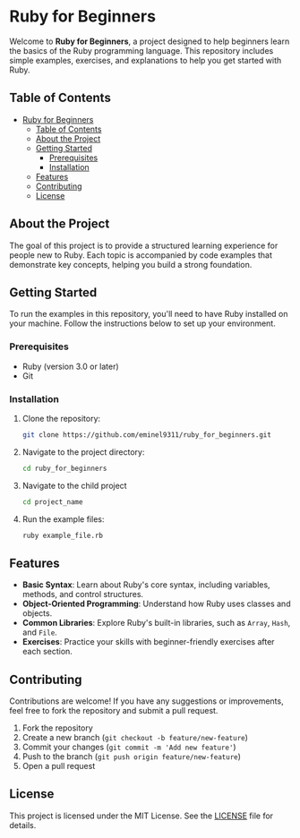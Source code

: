 # Ruby for Beginners

Welcome to **Ruby for Beginners**, a project designed to help beginners learn the basics of the Ruby programming language. This repository includes simple examples, exercises, and explanations to help you get started with Ruby.

## Table of Contents
- [Ruby for Beginners](#ruby-for-beginners)
  - [Table of Contents](#table-of-contents)
  - [About the Project](#about-the-project)
  - [Getting Started](#getting-started)
    - [Prerequisites](#prerequisites)
    - [Installation](#installation)
  - [Features](#features)
  - [Contributing](#contributing)
  - [License](#license)

## About the Project
The goal of this project is to provide a structured learning experience for people new to Ruby. Each topic is accompanied by code examples that demonstrate key concepts, helping you build a strong foundation.

## Getting Started
To run the examples in this repository, you'll need to have Ruby installed on your machine. Follow the instructions below to set up your environment.

### Prerequisites
- Ruby (version 3.0 or later)
- Git

### Installation
1. Clone the repository:
   ```bash
   git clone https://github.com/eminel9311/ruby_for_beginners.git
   ```
2. Navigate to the project directory:
   ```bash
   cd ruby_for_beginners
   ```
3. Navigate to the child project 
    ```bash
   cd project_name
   ```
4. Run the example files:
   ```bash
   ruby example_file.rb
   ```

## Features
- **Basic Syntax**: Learn about Ruby's core syntax, including variables, methods, and control structures.
- **Object-Oriented Programming**: Understand how Ruby uses classes and objects.
- **Common Libraries**: Explore Ruby's built-in libraries, such as `Array`, `Hash`, and `File`.
- **Exercises**: Practice your skills with beginner-friendly exercises after each section.

## Contributing
Contributions are welcome! If you have any suggestions or improvements, feel free to fork the repository and submit a pull request.

1. Fork the repository
2. Create a new branch (`git checkout -b feature/new-feature`)
3. Commit your changes (`git commit -m 'Add new feature'`)
4. Push to the branch (`git push origin feature/new-feature`)
5. Open a pull request

## License
This project is licensed under the MIT License. See the [LICENSE](LICENSE) file for details.
